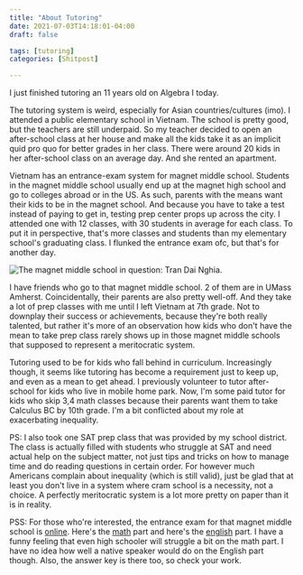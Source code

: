 ```yaml
---
title: "About Tutoring"
date: 2021-07-03T14:18:01-04:00
draft: false

tags: [tutoring]
categories: [Shitpost]

---
```


I just finished tutoring an 11 years old on Algebra I today.

The tutoring system is weird, especially for Asian countries/cultures (imo).
I attended a public elementary school in Vietnam. The school is pretty good, 
but the teachers are still underpaid. So my teacher decided to open an after-school 
class at her house and make all the kids take it as an implicit quid pro quo for 
better grades in her class. There were around 20 kids in her after-school class on an average day. And she rented an apartment.

Vietnam has an entrance-exam system for magnet middle school. Students in the magnet middle school 
usually end up at the magnet high school and go to colleges abroad or in the US. As such, parents with the means 
want their kids to be in the magnet school. And because you have to take a test instead of paying to get in, testing prep center props up 
across the city. I attended one with 12 classes, with 30 students in average for each class.
To put it in perspective, that's more classes and students than my elementary school's graduating class. I flunked the entrance exam ofc, 
but that's for another day. 

![The magnet middle school in question: Tran Dai Nghia.](/images/tutoring/school.jpg)

I have friends who go to that magnet middle school. 2 of them are in UMass Amherst. Coincidentally, their parents are also 
pretty well-off. And they take a lot of prep classes with me until I left Vietnam at 7th grade. Not to downplay their success or 
achievements, because they're both really talented, but rather it's more of an observation how kids who don't have the mean to take prep class 
rarely shows up in those magnet middle schools that supposed to represent a meritocratic system.

Tutoring used to be for kids who fall behind in curriculum. Increasingly though, it seems like tutoring has become a requirement just to keep up, 
and even as a mean to get ahead. I previously volunteer to tutor after-school for kids who live in mobile home park. Now, I'm some paid tutor 
for kids who skip 3,4 math classes because their parents want them to take Calculus BC by 10th grade. I'm a bit conflicted about my role at 
exacerbating inequality.

PS: I also took one SAT prep class that was provided by my school district. The class is actually filled with students who struggle at SAT and need 
actual help on the subject matter, not just tips and tricks on how to manage time and do reading questions in certain order. For however much Americans 
complain about inequality (which is still valid), just be glad that at least you don't live in a system where cram school is a necessity, not a choice. 
A perfectly meritocratic system is a lot more pretty on paper than it is in reality.

PSS: For those who're interested, the entrance exam for that magnet middle school is [online](https://vndoc.com/de-thi-vao-lop-6-nam-hoc-2018-2019-truong-thpt-chuyen-tran-dai-nghia-145911).
Here's the [math](https://vndoc.com/de-luyen-thi-vao-lop-6-mon-toan-nam-2018-2019-de-so-1-145988) part and here's the [english](https://vndoc.com/de-thi-vao-lop-6-nam-hoc-2018-2019-truong-thpt-chuyen-tran-dai-nghia-145911) part.
I have a funny feeling that even high schooler will struggle a bit on the math part. I have no idea how well a native speaker would do on the English part though. Also, the answer key is there too, so check your work.